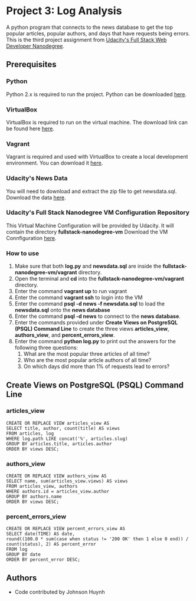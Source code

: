 # Project 3: Log Analysis
A python program that connects to the news database to get the top popular articles, popular authors, and days that have requests being errors. This is the third project assignment from [Udacity's Full Stack Web Developer Nanodegree](https://www.udacity.com/nanodegree).

## Prerequisites

### Python
Python 2.x is required to run the project. Python can be downloaded [here](https://www.python.org/downloads/).

### VirtualBox
VirtualBox is required to run on the virtual machine. The download link can be found here [here](https://www.virtualbox.org/wiki/Download_Old_Builds_5_1).

### Vagrant
Vagrant is required and used with VirtualBox to create a local development environment. You can download it [here](https://www.vagrantup.com/downloads.html).

### Udacity's News Data
You will need to download and extract the zip file to get newsdata.sql. Download the data [here](https://d17h27t6h515a5.cloudfront.net/topher/2016/August/57b5f748_newsdata/newsdata.zip).

### Udacity's Full Stack Nanodegree VM Configuration Repository
This Virtual Machine Configuration will be provided by Udacity. It will contain the directory **fullstack-nanodegree-vm** Download the VM Connfiguration [here](https://github.com/udacity/fullstack-nanodegree-vm).

### How to use
1. Make sure that both **log.py** and **newsdata.sql** are inside the **fullstack-nanodegree-vm/vagrant** directory.
2. Open the terminal and **cd** into the **fullstack-nanodegree-vm/vagrant** directory.<br>
3. Enter the command **vagrant up** to run vagrant<br>
4. Enter the command **vagrant ssh** to login into the VM<br>
5. Enter the command **psql -d news -f newsdata.sql** to load the **newsdata.sql** onto the **news database**<br>
6. Enter the command **psql -d news** to connect to the **news database**.<br>
7. Enter the commands provided under **Create Views on PostgreSQL (PSQL) Command Line** to create the three views **articles_view**, **authors_view**, and **percent_errors_view**.<br>
8. Enter the command **python log.py** to print out the answers for the following three questions:<br>
    1) What are the most popular three articles of all time?<br>
    2) Who are the most popular article authors of all time?<br>
    3) On which days did more than 1% of requests lead to errors?<br>

## Create Views on PostgreSQL (PSQL) Command Line

### articles_view
```
CREATE OR REPLACE VIEW articles_view AS
SELECT title, author, count(title) AS views
FROM articles, log
WHERE log.path LIKE concat('%', articles.slug)
GROUP BY articles.title, articles.author
ORDER BY views DESC;
```

### authors_view
```
CREATE OR REPLACE VIEW authors_view AS
SELECT name, sum(articles_view.views) AS views
FROM articles_view, authors
WHERE authors.id = articles_view.author
GROUP BY authors.name
ORDER BY views DESC;
```

### percent_errors_view
```
CREATE OR REPLACE VIEW percent_errors_view AS
SELECT date(TIME) AS date,
round((100.0 * sum(case when status != '200 OK' then 1 else 0 end)) / count(status), 2) AS percent_error
FROM log
GROUP BY date
ORDER BY percent_error DESC;
```

## Authors
- Code contributed by Johnson Huynh
